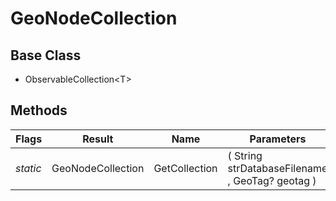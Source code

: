 # GeoNodeCollection
## Base Class
- ObservableCollection&lt;T&gt;
## Methods
Flags|Result|Name|Parameters
-|-|-|-
*static*|GeoNodeCollection|GetCollection|( String strDatabaseFilename , GeoTag? geotag )
